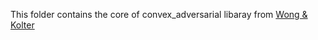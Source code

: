 This folder contains the core of convex\_adversarial libaray from [Wong & Kolter](https://github.com/locuslab/convex_adversarial)

